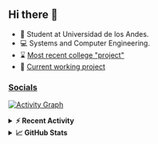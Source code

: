 ## Hi there 👋

<!--
**Daniel-VergaraM/Daniel-VergaraM** is a ✨ _special_ ✨ repository because its `README.md` (this file) appears on your GitHub profile.-->

- 🌱 Student at Universidad de los Andes.
- 💻 Systems and Computer Engineering.
- ⌛ [Most recent college "project"](https://daniel-vergaram.github.io/TallerAngular/)
- 🔨 [Current working project](https://github.com/Daniel-VergaraM/WebRTC-Video-Broadcast)


<h3><a href="https://linktr.ee/dvergaram" target="_blank">Socials</a></h3>
  


[![Activity Graph](https://github-readme-activity-graph.vercel.app/graph?username=daniel-vergaram&theme=github-dark-dimmed&custom_title=Daniel%27s%20Activity%20Graph&hide_border=true)](https://github.com/ashutosh00710/github-readme-activity-graph)

<!--START_SECTION:activity-->

<!--END_SECTION:activity-->

<details> <summary> <b>⚡ Recent Activity</b> </summary>
  
<!--START_SECTION:waka-->
![Code Time](http://img.shields.io/badge/Code%20Time-296%20hrs%2026%20mins-blue)

![Lines of code](https://img.shields.io/badge/From%20Hello%20World%20I%27ve%20Written-4.7%20million%20lines%20of%20code-blue)

**🐱 My GitHub Data** 

> 📦 17.9 kB Used in GitHub's Storage 
 > 
> 🏆 364 Contributions in the Year 2025
 > 
> 🚫 Not Opted to Hire
 > 
> 📜 11 Public Repositories 
 > 
> 🔑 8 Private Repositories 
 > 
**I'm an Early 🐤** 

```text
🌞 Morning                553 commits         ████████░░░░░░░░░░░░░░░░░   33.82 % 
🌆 Daytime                515 commits         ████████░░░░░░░░░░░░░░░░░   31.50 % 
🌃 Evening                430 commits         ███████░░░░░░░░░░░░░░░░░░   26.30 % 
🌙 Night                  137 commits         ██░░░░░░░░░░░░░░░░░░░░░░░   08.38 % 
```


📊 **This Week I Spent My Time On** 

```text
🕑︎ Time Zone: America/Bogota

💬 Programming Languages: 
TypeScript               2 hrs 46 mins       ████████░░░░░░░░░░░░░░░░░   33.37 % 
C++                      1 hr 12 mins        ████░░░░░░░░░░░░░░░░░░░░░   14.40 % 
JSON                     1 hr 7 mins         ███░░░░░░░░░░░░░░░░░░░░░░   13.39 % 
Git Config               35 mins             ██░░░░░░░░░░░░░░░░░░░░░░░   07.19 % 
HTML                     33 mins             ██░░░░░░░░░░░░░░░░░░░░░░░   06.77 % 

🐱‍💻 Projects: 
CustomTools              2 hrs 22 mins       ███████░░░░░░░░░░░░░░░░░░   28.54 % 
daniel-vergaram.github.io1 hr 46 mins        █████░░░░░░░░░░░░░░░░░░░░   21.24 % 
Taller-Angular           1 hr 17 mins        ████░░░░░░░░░░░░░░░░░░░░░   15.41 % 
TallerAngular            1 hr 9 mins         ███░░░░░░░░░░░░░░░░░░░░░░   13.88 % 
dot-files                24 mins             █░░░░░░░░░░░░░░░░░░░░░░░░   04.83 % 
```


 Last Updated on 25/04/2025 00:40:42 UTC
<!--END_SECTION:waka-->

</details>

<details> <summary> <b>📈 GitHub Stats</b> </summary>
<!--START_SECTION:simplewaka-->

```txt
From: 10 June 2024 - To: 24 April 2025

Total Time: 296 hrs 10 mins

Java              136 hrs 3 mins  🟩🟩🟩🟩🟩🟩🟩🟩🟩🟩🟩🟨⬜⬜⬜⬜⬜⬜⬜⬜⬜⬜⬜⬜⬜   45.94 %
JavaScript        55 hrs 4 mins   🟩🟩🟩🟩🟨⬜⬜⬜⬜⬜⬜⬜⬜⬜⬜⬜⬜⬜⬜⬜⬜⬜⬜⬜⬜   18.59 %
TypeScript        42 hrs 4 mins   🟩🟩🟩🟨⬜⬜⬜⬜⬜⬜⬜⬜⬜⬜⬜⬜⬜⬜⬜⬜⬜⬜⬜⬜⬜   14.21 %
Bash              12 hrs 18 mins  🟩⬜⬜⬜⬜⬜⬜⬜⬜⬜⬜⬜⬜⬜⬜⬜⬜⬜⬜⬜⬜⬜⬜⬜⬜   04.16 %
JSON              7 hrs 31 mins   🟨⬜⬜⬜⬜⬜⬜⬜⬜⬜⬜⬜⬜⬜⬜⬜⬜⬜⬜⬜⬜⬜⬜⬜⬜   02.54 %
```

<!--END_SECTION:simplewaka-->
</details>
